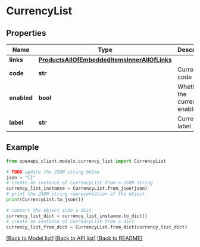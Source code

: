 # CurrencyList


## Properties

Name | Type | Description | Notes
------------ | ------------- | ------------- | -------------
**links** | [**ProductsAllOfEmbeddedItemsInnerAllOfLinks**](ProductsAllOfEmbeddedItemsInnerAllOfLinks.md) |  | [optional] 
**code** | **str** | Currency code | 
**enabled** | **bool** | Whether the currency is enabled | [optional] 
**label** | **str** | Currency label | [optional] 

## Example

```python
from openapi_client.models.currency_list import CurrencyList

# TODO update the JSON string below
json = "{}"
# create an instance of CurrencyList from a JSON string
currency_list_instance = CurrencyList.from_json(json)
# print the JSON string representation of the object
print(CurrencyList.to_json())

# convert the object into a dict
currency_list_dict = currency_list_instance.to_dict()
# create an instance of CurrencyList from a dict
currency_list_from_dict = CurrencyList.from_dict(currency_list_dict)
```
[[Back to Model list]](../README.md#documentation-for-models) [[Back to API list]](../README.md#documentation-for-api-endpoints) [[Back to README]](../README.md)


